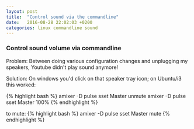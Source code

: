 ```yaml
---
layout: post
title:  "Control sound via the commandline"
date:   2016-08-28 22:02:03 +0200
categories: linux commandline sound
---
```


### Control sound volume via commandline

Problem: Between doing various configuration changes and unplugging my speakers, Youtube didn't play sound anymore!

Solution: On windows you'd click on that speaker tray icon; on Ubuntu/i3 this worked:

{% highlight bash %}
amixer -D pulse sset Master unmute
amixer -D pulse sset Master 100%
{% endhighlight %}

to mute:
{% highlight bash %}
amixer -D pulse sset Master mute
{% endhighlight %}

